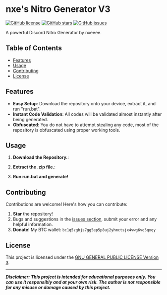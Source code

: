 # nxe's Nitro Generator V3

[![GitHub license](https://img.shields.io/badge/license-GPL%20v3-blue.svg)](https://raw.githubusercontent.com/nxeeee/Nitro-Generator-V3/main/LICENSE)
[![GitHub stars](https://img.shields.io/github/stars/nxeeee/nxe-Nitro-Generator-V2.svg)](https://github.com/nxeeee/Nitro-Generator-V3/stargazers)
[![GitHub issues](https://img.shields.io/github/issues/nxeeee/nxe-Nitro-Generator-V2.svg)](https://github.com/nxeeee/Nitro-Generator-V3/issues)

A powerful Discord Nitro Generator by nxeeee.

## Table of Contents

- [Features](#features)
- [Usage](#usage)
- [Contributing](#contributing)
- [License](#license)

## Features

- **Easy Setup**: Download the repository onto your device, extract it, and run "run.bat".
- **Instant Code Validation**: All codes will be validated almost instantly after being generated.
- **Obfuscated**: You do not have to attempt stealing any code, most of the repository is obfuscated using proper working tools.

## Usage

1. **Download the Repository.**: 

2. **Extract the .zip file.**:

3. **Run run.bat and generate!**

## Contributing

Contributions are welcome! Here's how you can contribute:

1. **Star** the repository!
2. Bugs and suggestions in the [issues section](https://github.com/nxeeee/Nitro-Generator-V3/issues), submit your error and any helpful information.
3. **Donate**! My BTC wallet: `bc1q5zghjs7gg5ep5p8uj2yhmctsjx4vwg6vq5qxqy`

## License

This project is licensed under the [GNU GENERAL PUBLIC LICENSE Version 3](LICENSE).

---

***Disclaimer: This project is intended for educational purposes only. You can use it responsibly and at your own risk. The author is not responsible for any misuse or damage caused by this project.***
